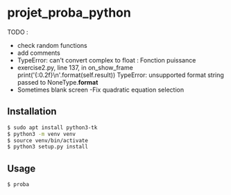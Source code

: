 # projet_proba_python

TODO : 
- check random functions
- add comments
- TypeError: can't convert complex to float : Fonction puissance
- exercise2.py, line 137, in on_show_frame
    print('{:0.2f}\n'.format(self.result))
TypeError: unsupported format string passed to NoneType.__format__
- Sometimes blank screen
-Fix quadratic equation selection

## Installation

```bash
$ sudo apt install python3-tk
$ python3 -m venv venv
$ source venv/bin/activate
$ python3 setup.py install
```

## Usage

```bash
$ proba
```

